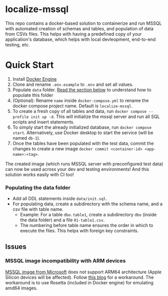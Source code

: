# localize-mssql
This repo contains a docker-based solution to containerize and run MSSQL with automated creation of schemas and tables, and population of data from CSVs files. This helps with having a predefined copy of your application's database, which helps with local devleopment, end-to-end testing, etc.

# Quick Start
1. Install [Docker Engine](https://docs.docker.com/engine/install/)
2. Clone and rename `.env.example` to `.env` and set all values.
3. Populate `data` folder. [Read the section below](#populating-the-data-folder) to understand how to populate this folder
4. (Optional): Rename `name` inside `docker-compose.yml` to rename the docker compose project name. Default is `localize-mssql`.
5. To create a fresh copy of all tables and data, run `docker compose --profile init up -d`. This will initialize the mssql server and run all SQL scripts and insert statements.
6. To simply start the already initialized database, run `docker compose start`. Alternatively, use Docker desktop to start the service (will be named `db-1`).
7. Once the tables have been populated with the test data, commit the changes to create a new image `docker commit <container-id> <app-name>:<tag>`.

The created image (which runs MSSQL server with preconfigured test data) can now be used across your dev and testing environments! And this solution works easily with CI too! 

### Populating the data folder
- Add all DDL statements inside `data/init.sql`. 
- For populating data, create a subdirectory with the schema name, and a csv file with table name.
    - Example: For a table `dbo.table1`, create a subdirectory `dbo` (inside the data folder) and a file `01-table1.csv`.
    - The numbering before table name ensures the order in which to execute the files. This helps with foreign key constraints.

## Issues
### MSSQL image incompatibility with ARM devices
[MSSQL image from Microsoft](https://hub.docker.com/_/microsoft-mssql-server) does not support ARM64 architecture (Apple Silicon devices will be affected). Follow [this blog](https://devblogs.microsoft.com/azure-sql/development-with-sql-in-containers-on-macos/) for a workaround. The workaround is to use Rosetta (included in Docker engine) for emulating amd64 images.
